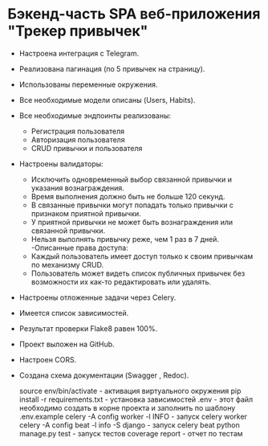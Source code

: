 # Бэкенд-часть SPA веб-приложения "Трекер привычек" # 

- Настроена интеграция с Telegram.
- Реализована пагинация (по 5 привычек на страницу).
- Использованы переменные окружения.
- Все необходимые модели описаны (Users, Habits).
- Все необходимые эндпоинты реализованы:
    - Регистрация пользователя
    - Авторизация пользователя
    - CRUD привычки и пользователя
- Настроены валидаторы:
    - Исключить одновременный выбор связанной привычки и указания вознаграждения.
    - Время выполнения должно быть не больше 120 секунд.
    - В связанные привычки могут попадать только привычки с признаком приятной привычки.
    - У приятной привычки не может быть вознаграждения или связанной привычки. 
    - Нельзя выполнять привычку реже, чем 1 раз в 7 дней.
-Описанные права доступа:
    - Каждый пользователь имеет доступ только к своим привычкам по механизму CRUD.
    - Пользователь может видеть список публичных привычек без возможности их как-то редактировать или удалять.
- Настроены отложенные задачи через Celery.
- Имеется список зависимостей.
- Результат проверки Flake8 равен 100%.
- Проект выложен на GitHub.
- Настроен CORS.
- Создана схема документации (Swagger , Redoc).


  source env/bin/activate - активация виртуального окружения
  pip install -r requirements.txt - установка зависимостей
  .env - этот файл необходимо создать в корне проекта и заполнить по шаблону .env.example
  celery -A config worker -l INFO - запуск celery worker
  celery -A config beat -l info -S django - запуск celery beat
  python manage.py test - запуск тестов
  coverage report - отчет по тестам
